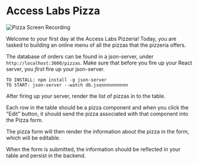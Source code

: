 # Access Labs Pizza

![Pizza Screen Recording](https://curriculum-content.s3.amazonaws.com/react/pizza.gif)

Welcome to your first day at the Access Labs Pizzeria!
Today, you are tasked to building an online menu of all the pizzas that the pizzeria offers.

The database of orders can be found in a json-server, under `http://localhost:3000/pizzas`.
Make sure that before you fire up your React server, you *first* fire up your json-server.

```text
TO INSTALL: npm install -g json-server
TO START: json-server --watch db.jsonnnnnnnnnn
```

After firing up your server, render the list of pizzas in to the table.

Each row in the table should be a pizza component and when you click the "Edit" button, it should send the pizza associated with that component into the Pizza form.

The pizza form will then render the information about the pizza in the form, which will be editable.

When the form is submitted, the information should be reflected in your table and persist in the backend.

